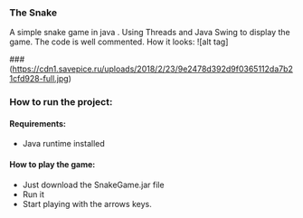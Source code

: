 ﻿### The Snake

A simple snake game in java .
Using Threads and Java Swing to display the game.
The code is well commented. How it looks:
![alt tag]

###(https://cdn1.savepice.ru/uploads/2018/2/23/9e2478d392d9f0365112da7b21cfd928-full.jpg)

### How to run the project:

#### Requirements:
* Java runtime installed

#### How to play the game:

* Just download the SnakeGame.jar file
* Run it 
* Start playing with the arrows keys.